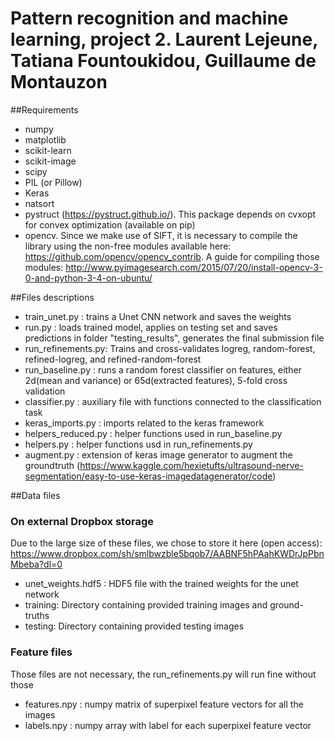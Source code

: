 # Pattern recognition and machine learning, project 2. Laurent Lejeune, Tatiana Fountoukidou, Guillaume de Montauzon

##Requirements
- numpy
- matplotlib
- scikit-learn
- scikit-image
- scipy
- PIL (or Pillow)
- Keras
- natsort
- pystruct (https://pystruct.github.io/). This package depends on cvxopt for convex optimization (available on pip)
- opencv. Since we make use of SIFT, it is necessary to compile the library using the non-free modules available here: https://github.com/opencv/opencv_contrib. A guide for compiling those modules: http://www.pyimagesearch.com/2015/07/20/install-opencv-3-0-and-python-3-4-on-ubuntu/

##Files descriptions
- train_unet.py			: trains a Unet CNN network and saves the weights
- run.py 				: loads trained model, applies on testing set and saves predictions in folder "testing_results", generates the final submission file
- run_refinements.py: Trains and cross-validates logreg, random-forest, refined-logreg, and refined-random-forest
- run_baseline.py 	: runs a random forest classifier on features, either 2d(mean and variance) or 65d(extracted features), 5-fold cross validation
- classifier.py 		: auxiliary file with functions connected to the classification task
- keras_imports.py 		: imports related to the keras framework
- helpers_reduced.py 	: helper functions used in run_baseline.py
- helpers.py 			: helper functions usd in run_refinements.py
- augment.py			: extension of keras image generator to augment the groundtruth 
						  (https://www.kaggle.com/hexietufts/ultrasound-nerve-segmentation/easy-to-use-keras-imagedatagenerator/code)

##Data files

### On external Dropbox storage
Due to the large size of these files, we chose to store it here (open access): https://www.dropbox.com/sh/smlbwzble5bqob7/AABNF5hPAahKWDrJpPbnMbeba?dl=0
- unet_weights.hdf5 	: HDF5 file with the trained weights for the unet network
- training: Directory containing provided training images and ground-truths
- testing: Directory containing provided testing images
### Feature files
Those files are not necessary, the run_refinements.py will run fine without those
- features.npy			: numpy matrix of superpixel feature vectors for all the images 
- labels.npy			: numpy array with label for each superpixel feature vector
